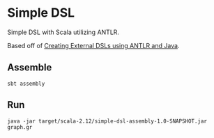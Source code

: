 # Simple DSL

Simple DSL with Scala utilizing ANTLR.

Based off of [Creating External DSLs using ANTLR and Java](https://dzone.com/articles/creating-external-dsls-using).

## Assemble

`sbt assembly`

## Run

`java -jar target/scala-2.12/simple-dsl-assembly-1.0-SNAPSHOT.jar graph.gr`

